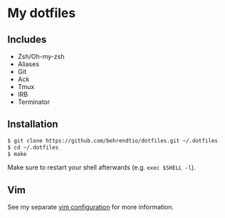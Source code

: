 # My dotfiles

## Includes

* Zsh/Oh-my-zsh
* Aliases
* Git
* Ack
* Tmux
* IRB
* Terminator

## Installation

``` bash
$ git clone https://github.com/behrendtio/dotfiles.git ~/.dotfiles
$ cd ~/.dotfiles
$ make
```

Make sure to restart your shell afterwards (e.g. `exec $SHELL -l`).

## Vim

See my separate [vim configuration](https://github.com/behrendtio/vim) for more information.
